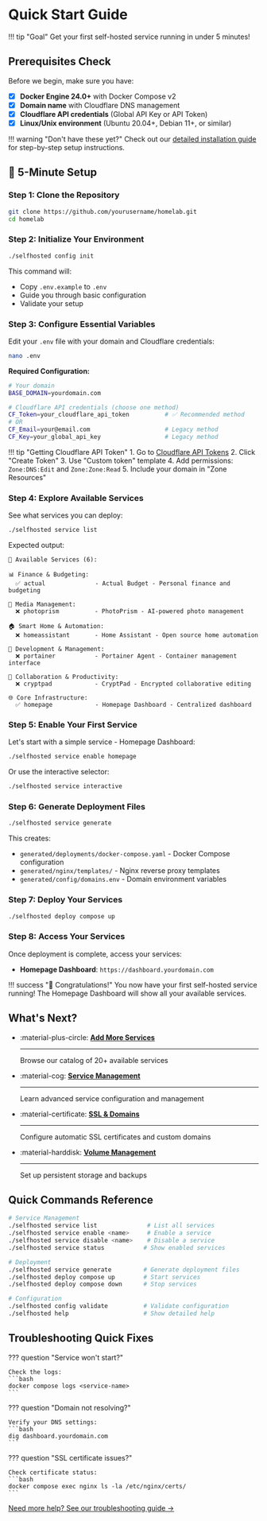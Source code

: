 # Quick Start Guide

!!! tip "Goal"
    Get your first self-hosted service running in under 5 minutes!

## Prerequisites Check

Before we begin, make sure you have:

- [x] **Docker Engine 24.0+** with Docker Compose v2
- [x] **Domain name** with Cloudflare DNS management
- [x] **Cloudflare API credentials** (Global API Key or API Token)
- [x] **Linux/Unix environment** (Ubuntu 20.04+, Debian 11+, or similar)

!!! warning "Don't have these yet?"
    Check out our [detailed installation guide](installation.md) for step-by-step setup instructions.

## 🚀 5-Minute Setup

### Step 1: Clone the Repository

```bash
git clone https://github.com/yourusername/homelab.git
cd homelab
```

### Step 2: Initialize Your Environment

```bash
./selfhosted config init
```

This command will:

- Copy `.env.example` to `.env`
- Guide you through basic configuration
- Validate your setup

### Step 3: Configure Essential Variables

Edit your `.env` file with your domain and Cloudflare credentials:

```bash
nano .env
```

**Required Configuration:**

```bash title=".env"
# Your domain
BASE_DOMAIN=yourdomain.com

# Cloudflare API credentials (choose one method)
CF_Token=your_cloudflare_api_token          # ✅ Recommended method
# OR
CF_Email=your@email.com                     # Legacy method
CF_Key=your_global_api_key                  # Legacy method
```

!!! tip "Getting Cloudflare API Token"
    1. Go to [Cloudflare API Tokens](https://dash.cloudflare.com/profile/api-tokens)
    2. Click "Create Token"
    3. Use "Custom token" template
    4. Add permissions: `Zone:DNS:Edit` and `Zone:Zone:Read`
    5. Include your domain in "Zone Resources"

### Step 4: Explore Available Services

See what services you can deploy:

```bash
./selfhosted service list
```

Expected output:
```
🎯 Available Services (6):

📊 Finance & Budgeting:
  ✅ actual              - Actual Budget - Personal finance and budgeting

📸 Media Management:
  ❌ photoprism          - PhotoPrism - AI-powered photo management

🏠 Smart Home & Automation:
  ❌ homeassistant       - Home Assistant - Open source home automation

🔧 Development & Management:
  ❌ portainer           - Portainer Agent - Container management interface

📝 Collaboration & Productivity:
  ❌ cryptpad            - CryptPad - Encrypted collaborative editing

🌐 Core Infrastructure:
  ✅ homepage            - Homepage Dashboard - Centralized dashboard
```

### Step 5: Enable Your First Service

Let's start with a simple service - Homepage Dashboard:

```bash
./selfhosted service enable homepage
```

Or use the interactive selector:

```bash
./selfhosted service interactive
```

### Step 6: Generate Deployment Files

```bash
./selfhosted service generate
```

This creates:

- `generated/deployments/docker-compose.yaml` - Docker Compose configuration
- `generated/nginx/templates/` - Nginx reverse proxy templates
- `generated/config/domains.env` - Domain environment variables

### Step 7: Deploy Your Services

```bash
./selfhosted deploy compose up
```

### Step 8: Access Your Services

Once deployment is complete, access your services:

- **Homepage Dashboard**: `https://dashboard.yourdomain.com`

!!! success "🎉 Congratulations!"
    You now have your first self-hosted service running! The Homepage Dashboard will show all your available services.

## What's Next?

<div class="grid cards" markdown>

- :material-plus-circle: **[Add More Services](../services/index.md)**

    ---

    Browse our catalog of 20+ available services

- :material-cog: **[Service Management](../user-guide/service-management.md)**

    ---

    Learn advanced service configuration and management

- :material-certificate: **[SSL & Domains](../user-guide/domain-ssl.md)**

    ---

    Configure automatic SSL certificates and custom domains

- :material-harddisk: **[Volume Management](../user-guide/volume-management.md)**

    ---

    Set up persistent storage and backups

</div>

## Quick Commands Reference

```bash
# Service Management
./selfhosted service list              # List all services
./selfhosted service enable <name>     # Enable a service
./selfhosted service disable <name>    # Disable a service
./selfhosted service status           # Show enabled services

# Deployment
./selfhosted service generate         # Generate deployment files
./selfhosted deploy compose up        # Start services
./selfhosted deploy compose down      # Stop services

# Configuration
./selfhosted config validate          # Validate configuration
./selfhosted help                     # Show detailed help
```

## Troubleshooting Quick Fixes

??? question "Service won't start?"

    Check the logs:
    ```bash
    docker compose logs <service-name>
    ```

??? question "Domain not resolving?"

    Verify your DNS settings:
    ```bash
    dig dashboard.yourdomain.com
    ```

??? question "SSL certificate issues?"

    Check certificate status:
    ```bash
    docker compose exec nginx ls -la /etc/nginx/certs/
    ```

[Need more help? See our troubleshooting guide →](../user-guide/troubleshooting.md)
